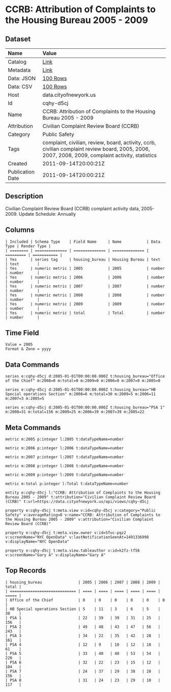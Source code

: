 # CCRB: Attribution of Complaints to the Housing Bureau 2005 - 2009

## Dataset

| Name | Value |
| :--- | :---- |
| Catalog | [Link](https://catalog.data.gov/dataset/ccrb-attribution-of-complaints-to-the-housing-bureau-2005-2009-ba9c0) |
| Metadata | [Link](https://data.cityofnewyork.us/api/views/cqhy-d5cj) |
| Data: JSON | [100 Rows](https://data.cityofnewyork.us/api/views/cqhy-d5cj/rows.json?max_rows=100) |
| Data: CSV | [100 Rows](https://data.cityofnewyork.us/api/views/cqhy-d5cj/rows.csv?max_rows=100) |
| Host | data.cityofnewyork.us |
| Id | cqhy-d5cj |
| Name | CCRB: Attribution of Complaints to the Housing Bureau 2005 - 2009 |
| Attribution | Civilian Complaint Review Board (CCRB) |
| Category | Public Safety |
| Tags | complaint, civilian, review, board, activity, ccrb, civilian complaint review board, 2005, 2006, 2007, 2008, 2009, complaint activity, statistics |
| Created | 2011-09-14T20:00:21Z |
| Publication Date | 2011-09-14T20:00:21Z |

## Description

Civilian Complaint Review Board (CCRB) complaint activity data, 2005-2009. Update Schedule: Annually

## Columns

```ls
| Included | Schema Type    | Field Name     | Name           | Data Type | Render Type |
| ======== | ============== | ============== | ============== | ========= | =========== |
| Yes      | series tag     | housing_bureau | Housing Bureau | text      | text        |
| Yes      | numeric metric | 2005           | 2005           | number    | number      |
| Yes      | numeric metric | 2006           | 2006           | number    | number      |
| Yes      | numeric metric | 2007           | 2007           | number    | number      |
| Yes      | numeric metric | 2008           | 2008           | number    | number      |
| Yes      | numeric metric | 2009           | 2009           | number    | number      |
| Yes      | numeric metric | total          | Total          | number    | number      |
```

## Time Field

```ls
Value = 2005
Format & Zone = yyyy
```

## Data Commands

```ls
series e:cqhy-d5cj d:2005-01-01T00:00:00.000Z t:housing_bureau="Office of the Chief" m:2008=0 m:total=0 m:2009=0 m:2006=0 m:2007=0 m:2005=0

series e:cqhy-d5cj d:2005-01-01T00:00:00.000Z t:housing_bureau="HB Special operations Section" m:2008=6 m:total=30 m:2009=5 m:2006=11 m:2007=3 m:2005=5

series e:cqhy-d5cj d:2005-01-01T00:00:00.000Z t:housing_bureau="PSA 1" m:2008=31 m:total=156 m:2009=25 m:2006=39 m:2007=39 m:2005=22
```

## Meta Commands

```ls
metric m:2005 p:integer l:2005 t:dataTypeName=number

metric m:2006 p:integer l:2006 t:dataTypeName=number

metric m:2007 p:integer l:2007 t:dataTypeName=number

metric m:2008 p:integer l:2008 t:dataTypeName=number

metric m:2009 p:integer l:2009 t:dataTypeName=number

metric m:total p:integer l:Total t:dataTypeName=number

entity e:cqhy-d5cj l:"CCRB: Attribution of Complaints to the Housing Bureau 2005 - 2009" t:attribution="Civilian Complaint Review Board (CCRB)" t:url=https://data.cityofnewyork.us/api/views/cqhy-d5cj

property e:cqhy-d5cj t:meta.view v:id=cqhy-d5cj v:category="Public Safety" v:averageRating=0 v:name="CCRB: Attribution of Complaints to the Housing Bureau 2005 - 2009" v:attribution="Civilian Complaint Review Board (CCRB)"

property e:cqhy-d5cj t:meta.view.owner v:id=5fuc-pqz2 v:screenName="NYC OpenData" v:lastNotificationSeenAt=1491336998 v:displayName="NYC OpenData"

property e:cqhy-d5cj t:meta.view.tableauthor v:id=k2fz-tf56 v:screenName="Gary A" v:displayName="Gary A"
```

## Top Records

```ls
| housing_bureau                | 2005 | 2006 | 2007 | 2008 | 2009 | total | 
| ============================= | ==== | ==== | ==== | ==== | ==== | ===== | 
| Office of the Chief           | 0    | 0    | 0    | 0    | 0    | 0     | 
| HB Special operations Section | 5    | 11   | 3    | 6    | 5    | 30    | 
| PSA 1                         | 22   | 39   | 39   | 31   | 25   | 156   | 
| PSA 2                         | 49   | 48   | 43   | 47   | 56   | 243   | 
| PSA 3                         | 34   | 22   | 35   | 42   | 28   | 161   | 
| PSA 4                         | 12   | 9    | 10   | 12   | 18   | 61    | 
| PSA 5                         | 33   | 40   | 40   | 53   | 54   | 220   | 
| PSA 6                         | 32   | 22   | 23   | 15   | 12   | 104   | 
| PSA 7                         | 24   | 37   | 29   | 38   | 28   | 156   | 
| PSA 8                         | 31   | 24   | 23   | 29   | 10   | 117   | 
```